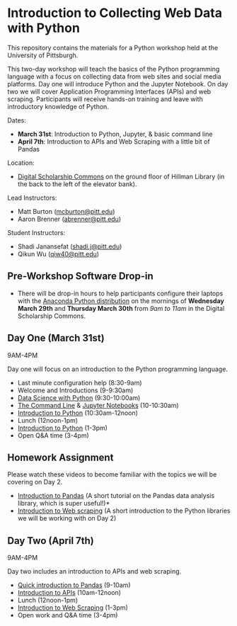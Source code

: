 # Introduction to Collecting Web Data with Python


This repository contains the materials for a Python workshop held at the University of Pittsburgh.

This two-day workshop will teach the basics of the Python programming language with a focus on collecting data from web sites and social media platforms. Day one will introduce Python and the Jupyter Notebook. On day two we will cover Application Programming Interfaces (APIs) and web scraping. Participants will receive hands-on training and leave with introductory knowledge of Python.

Dates:
- **March 31st**: Introduction to Python, Jupyter, & basic command line
- **April 7th**: Introduction to APIs and Web Scraping with a little bit of Pandas

Location:

* [Digital Scholarship Commons](http://www.library.pitt.edu/digital-scholarship-commons) on the ground floor of Hillman Library (in the back to the left of the elevator bank).


Lead Instructors:

- Matt Burton (mcburton@pitt.edu)
- Aaron Brenner (abrenner@pitt.edu)

Student Instructors:

- Shadi Janansefat (shadi.j@pitt.edu)
- Qikun Wu (qiw40@pitt.edu)


## Pre-Workshop Software Drop-in

* There will be drop-in hours to help participants configure their laptops with the [Anaconda Python distribution](https://www.continuum.io/downloads?gclid=CP_z-M_39tICFUiHswodEbEMCA) on the mornings of **Wednesday March 29th** and **Thursday March 30th** from *9am to 11am* in the Digital Scholarship Commons.

## Day One (March 31st)

9AM-4PM

Day one will focus on an introduction to the Python programming language.

* Last minute configuration help (8:30-9am)
* Welcome and Introductions (9-9:30am)
* [Data Science with Python](data-science-demo/) (9:30-10:00am)
* [The Command Line](the-command-line/) & [Jupyter Notebooks](jupyter-notebooks/) (10-10:30am)
* [Introduction to Python](intro-to-python/) (10:30am-12noon)
* Lunch (12noon-1pm)
* [Introduction to Python](intro-to-python/) (1-3pm)
* Open Q&A time (3-4pm)


## Homework Assignment

Please watch these videos to become familiar with the topics we will be covering on Day 2.

* [Introduction to Pandas](https://www.youtube.com/watch?v=dye7rDktJ2E) (A short tutorial on the Pandas data analysis library, which is super useful!)*
* [Introduction to Web scraping](https://www.youtube.com/watch?v=3xQTJi2tqgk) (A short introduction to the Python libraries we will be working with on Day 2)


## Day Two (April 7th)

9AM-4PM

Day two includes an introduction to APIs and web scraping.

* [Quick introduction to Pandas](intro-to-pandas/) (9-10am)
* [Introduction to APIs](intro-to-apis/) (10am-12noon)
* Lunch (12noon-1pm)
* [Introduction to Web Scraping](web-scraping/) (1-3pm)
* Open work and Q&A time (3-4pm)
